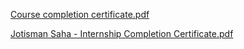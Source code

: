 [Course completion certificate.pdf](https://github.com/user-attachments/files/16465035/Course.completion.certificate.pdf)



[Jotisman Saha - Internship  Completion Certificate.pdf](https://github.com/user-attachments/files/16465036/Jotisman.Saha.-.Internship.Completion.Certificate.pdf)

